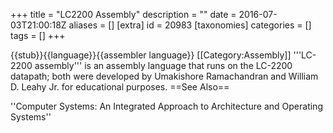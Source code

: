 +++
title = "LC2200 Assembly"
description = ""
date = 2016-07-03T21:00:18Z
aliases = []
[extra]
id = 20983
[taxonomies]
categories = []
tags = []
+++

{{stub}}{{language}}{{assembler language}}
[[Category:Assembly]]
'''LC-2200 assembly''' is an assembly language that runs on the LC-2200 datapath; both were developed by Umakishore Ramachandran and William D. Leahy Jr. for educational purposes.
==See Also==

''Computer Systems: An Integrated Approach to Architecture and Operating Systems''
